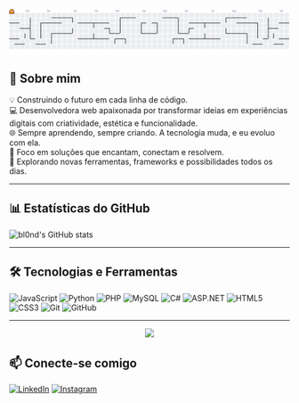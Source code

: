 <picture>
  <source media="(prefers-color-scheme: dark)" srcset="https://raw.githubusercontent.com/bl0nd/bl0nd/output/pacman-contribution-graph-dark.svg">
  <source media="(prefers-color-scheme: light)" srcset="https://raw.githubusercontent.com/bl0nd/bl0nd/output/pacman-contribution-graph.svg">
  <img alt="pacman contribution graph" src="https://raw.githubusercontent.com/bl0nd/bl0nd/output/pacman-contribution-graph.svg">
</picture>

## 💫 Sobre mim

💡 Construindo o futuro em cada linha de código.  
💻 Desenvolvedora web apaixonada por transformar ideias em experiências digitais com criatividade, estética e funcionalidade.  
🌐 Sempre aprendendo, sempre criando. A tecnologia muda, e eu evoluo com ela.  
🎯 Foco em soluções que encantam, conectam e resolvem.  
🚀 Explorando novas ferramentas, frameworks e possibilidades todos os dias.

---

## 📊 Estatísticas do GitHub

![bl0nd's GitHub stats](https://github-readme-stats.vercel.app/api?username=bl0nd&show_icons=true&theme=tokyonight&locale=pt-BR)

---

## 🛠️ Tecnologias e Ferramentas

![JavaScript](https://img.shields.io/badge/-JavaScript-F7DF1E?style=flat-square&logo=javascript&logoColor=black)
![Python](https://img.shields.io/badge/-Python-3776AB?style=flat-square&logo=python&logoColor=white)
![PHP](https://img.shields.io/badge/-PHP-777BB4?style=flat-square&logo=php&logoColor=white)
![MySQL](https://img.shields.io/badge/-MySQL-4479A1?style=flat-square&logo=mysql&logoColor=white)
![C#](https://img.shields.io/badge/-C%23-239120?style=flat-square&logo=c-sharp&logoColor=white)
![ASP.NET](https://img.shields.io/badge/-ASP.NET-512BD4?style=flat-square&logo=dot-net&logoColor=white)
![HTML5](https://img.shields.io/badge/-HTML5-E34F26?style=flat-square&logo=html5&logoColor=white)
![CSS3](https://img.shields.io/badge/-CSS3-1572B6?style=flat-square&logo=css3&logoColor=white)
![Git](https://img.shields.io/badge/-Git-F05032?style=flat-square&logo=git&logoColor=white)
![GitHub](https://img.shields.io/badge/-GitHub-181717?style=flat-square&logo=github&logoColor=white)

---
<div align="center">
  <img src="https://user-images.githubusercontent.com/74038190/219923809-b86dc415-a0c2-4a38-bc88-ad6cf06395a8.gif" width="50%" />
</div>


## 📫 Conecte-se comigo

[![LinkedIn](https://img.shields.io/badge/-LinkedIn-0077B5?style=flat-square&logo=linkedin&logoColor=white)](https://linkedin.com/in/diasfeeh)
[![Instagram](https://img.shields.io/badge/-Instagram-E4405F?style=flat-square&logo=instagram&logoColor=white)](https://instagram.com/diasfeeh)
